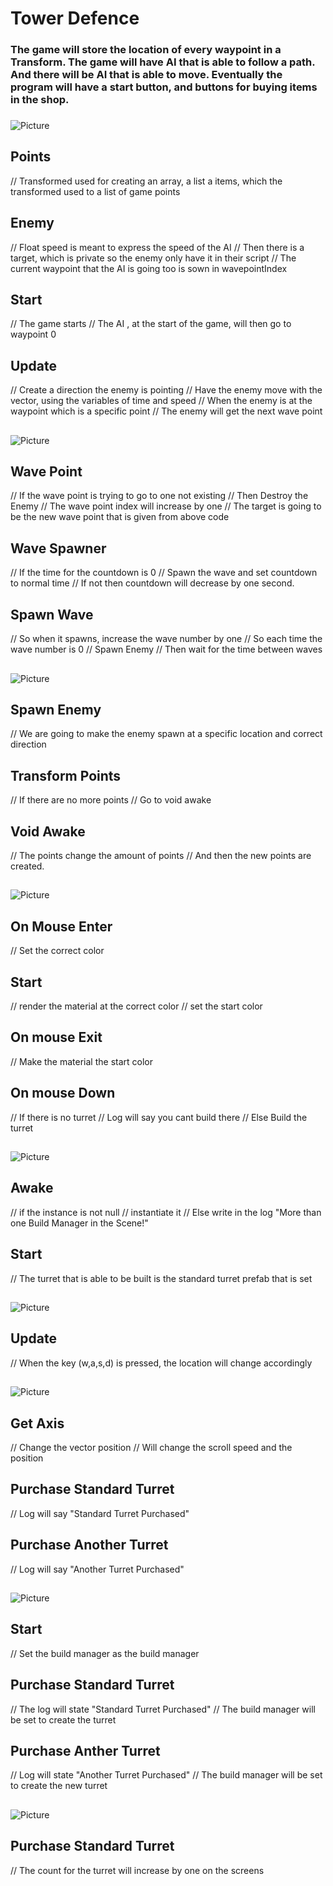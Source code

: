 # Tower Defence 

### The game will store the location of every waypoint in a Transform. The game will have AI that is able to follow a path. And there will be AI that is able to move. Eventually the program will have a start button, and buttons for buying items in the shop. 
### 
![Picture](IMG-1642.jpg)
##
## Points 
// Transformed used for creating an array, a list a items, which the transformed used to a list of game points
## Enemy 
// Float speed is meant to express the speed of the AI 
// Then there is a target, which is private so the enemy only have it in their script
// The current waypoint that the AI is going too is sown in wavepointIndex
## Start
// The game starts
// The AI , at the start of the game, will then go to waypoint 0 
## Update 
// Create a direction the enemy is pointing 
// Have the enemy move with the vector, using the variables of time and speed
// When the enemy is at the waypoint which is a specific point
// The enemy will get the next wave point
##
![Picture](IMG-1643.jpg)
##
## Wave Point 
// If the wave point is trying to go to one not existing 
// Then Destroy the Enemy 
// The wave point index will increase by one 
// The target is going to be the new wave point that is given from above code
## Wave Spawner 
// If the time for the countdown is 0 
// Spawn the wave and set countdown to normal time 
// If not then countdown will decrease by one second. 
## Spawn Wave 
// So when it spawns, increase the wave number by one 
// So each time the wave number is 0
// Spawn Enemy 
// Then wait for the time between waves 
##
![Picture](IMG-1644.jpg)
##
## Spawn Enemy 
// We are going to make the enemy spawn at a specific location and correct direction
## Transform Points 
// If there are no more points 
// Go to void awake 
## Void Awake 
// The points change the amount of points
// And then the new points are created.
## 
![Picture](flowchart-page1.jpg)
## On Mouse Enter 
// Set the correct color 
## Start
// render the material at the correct color 
// set the start color 
## On mouse Exit 
// Make the material the start color 
## On mouse Down
// If there is no turret 
// Log will say you cant build there 
// Else Build the turret 
##
![Picture](flowchart-page2.jpg)
## Awake 
// if the instance is not null 
// instantiate it 
// Else write in the log "More than one Build Manager in the Scene!"
## Start 
// The turret that is able to be built is the standard turret prefab that is set 
##
![Picture](flowchart-page3.jpg)
## Update 
// When the key (w,a,s,d) is pressed, the location will change accordingly 
##
![Picture](flowchart-page4.jpg)
## Get Axis 
// Change the vector position 
// Will change the scroll speed and the position 
## Purchase Standard Turret 
// Log will say "Standard Turret Purchased"
## Purchase Another Turret 
// Log will say "Another Turret Purchased"
##
![Picture](flowchart-page5.jpg)
## Start
// Set the build manager as the build manager 
## Purchase Standard Turret 
// The log will state "Standard Turret Purchased"
// The build manager will be set to create the turret 
## Purchase Anther Turret 
// Log will state "Another Turret Purchased"
// The build manager will be set to create the new turret 
##
![Picture](flowchart-page6.jpg)
## Purchase Standard Turret 
// The count for the turret will increase by one on the screens


